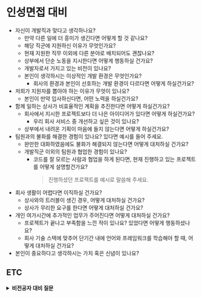 # 인성면접 대비

- 자신이 개발직과 맞다고 생각하나요?
    * 만약 다른 일에 더 흥미가 생긴다면 어떻게 할 것 같나요?
    * 해당 직군에 지원하신 이유가 무엇인가요?
    * 현재 지원한 직무 이외에 다른 분야로 배치되어도 괜찮나요?
    * 상부에서 단순 노동을 지시한다면 어떻게 행동하실 건가요?
    * 개발자로서 가지고 있는 비전이 있나요?
    * 본인이 생각하시는 이상적인 개발 환경은 무엇인가요?
        + 회사의 환경과 본인이 선호하는 개발 환경이 다르다면 어떻게 하실건가요?
- 저희가 지원자를 뽑아야 하는 이유가 무엇이 있나요?
    * 본인이 만약 입사하신다면, 어떤 노력을 하실건가요?
- 함께 일하는 상사가 비효율적인 계획을 추진한다면 어떻게 하실건가요?
    * 회사에서 지시한 프로젝트보다 더 나은 아이디어가 있다면 어떻게 하실건가요?
        + 우리 회사 서비스 중 개선하고 싶은 것이 있나요?
    * 상부에서 내려온 기획이 마음에 들지 않는다면 어떻게 하실건가요?
- 팀원과의 불화를 해결한 경험이 있나요? 있다면 예시를 들어 주세요.
    * 완만한 대화하였음에도 불화가 해결되지 않는다면 어떻게 대처하실 건가요?
    * 개발직군 이외의 팀원과 협업한 경험이 있나요?
        + 코드를 잘 모르는 사람과 협업을 하게 된다면, 현재 진행하고 있는 프로젝트를 어떻게 설명할건가요?
            > 진행하셨던 프로젝트를 예시로 말씀해 주세요.
- 회사 생활이 어렵다면 이직하실 건가요?
    * 상사와의 트러블이 생긴 경우, 어떻게 대처하실 건가요?
    * 상사가 무리한 요구를 한다면 어떻게 대처하실 건가요?
- 개인 여가시간에 추가적인 업무가 주어진다면 어떻게 대처하실 건가요?
    * 프로젝트가 끝나고 부족함을 느낀 적이 있나요? 있었다면 어떻게 행동하셨나요?
    * 회사 기술 스택에 맞추어 단기간 내에 언어와 프레임워크를 학습해야 할 때, 어떻게 대처하실 건가요?
- 본인이 중요하다고 생각하시는 가치 혹은 신념이 있나요?

## ETC

<details>
<summary><strong>비전공자 대비 질문</strong></summary>
<div markdown = "1">

> '나'라는 사람이 전공, 비전공을 떠나서 회사에 도움이 될 수 있는 점 강조하기

- 전공자보다 뛰어난 점이 무엇입니까?
- 전공자보다 부족하다고 생각하는 점은 무엇입니까?

</div>
</details>